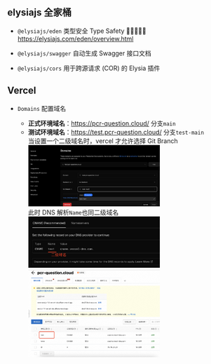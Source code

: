 ## elysiajs 全家桶

- `@elysiajs/eden` 类型安全 Type Safety 🌟🌟🌟🌟🌟
  <br/>https://elysiajs.com/eden/overview.html

- `@elysiajs/swagger` 自动生成 Swagger 接口文档

- `@elysiajs/cors` 用于跨源请求 (COR) 的 Elysia 插件

## Vercel

- `Domains` 配置域名

  - **正式环境域名**：https://pcr-question.cloud/ 分支`main`
  - **测试环境域名**：https://test.pcr-question.cloud/ 分支`test-main`
    <br/>当设置一个二级域名时，vercel 才允许选择 Git Branch
    <br/><img src="public/images/domain-setting.png" width="300"/>
    <br/>此时 DNS 解析`Name`也同二级域名
    <br/><img src="public/images/cname-vercel.png" width="300"/>
    <br/><img src="public/images/cname-aliyun.png" width="300"/>

